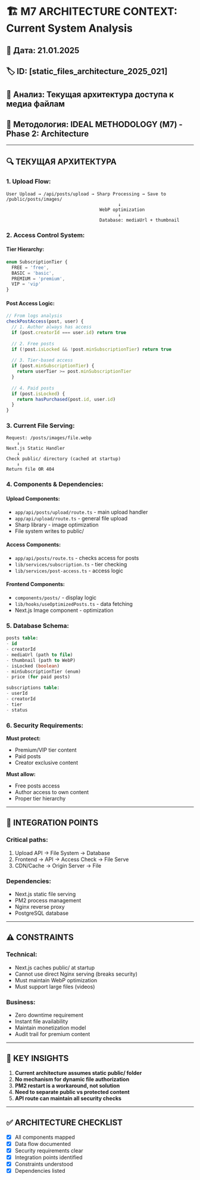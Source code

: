 # 🏗️ М7 ARCHITECTURE CONTEXT: Current System Analysis

## 📅 Дата: 21.01.2025
## 🏷️ ID: [static_files_architecture_2025_021]
## 🎯 Анализ: **Текущая архитектура доступа к медиа файлам**
## 🚀 Методология: IDEAL METHODOLOGY (М7) - Phase 2: Architecture

---

## 🔍 **ТЕКУЩАЯ АРХИТЕКТУРА**

### **1. Upload Flow:**
```
User Upload → /api/posts/upload → Sharp Processing → Save to /public/posts/images/
                                          ↓
                                   WebP optimization
                                          ↓
                                   Database: mediaUrl + thumbnail
```

### **2. Access Control System:**

#### **Tier Hierarchy:**
```typescript
enum SubscriptionTier {
  FREE = 'free',
  BASIC = 'basic',
  PREMIUM = 'premium',
  VIP = 'vip'
}
```

#### **Post Access Logic:**
```typescript
// From logs analysis
checkPostAccess(post, user) {
  // 1. Author always has access
  if (post.creatorId === user.id) return true
  
  // 2. Free posts
  if (!post.isLocked && !post.minSubscriptionTier) return true
  
  // 3. Tier-based access
  if (post.minSubscriptionTier) {
    return userTier >= post.minSubscriptionTier
  }
  
  // 4. Paid posts
  if (post.isLocked) {
    return hasPurchased(post.id, user.id)
  }
}
```

### **3. Current File Serving:**
```
Request: /posts/images/file.webp
    ↓
Next.js Static Handler
    ↓
Check public/ directory (cached at startup)
    ↓
Return file OR 404
```

### **4. Components & Dependencies:**

#### **Upload Components:**
- `app/api/posts/upload/route.ts` - main upload handler
- `app/api/upload/route.ts` - general file upload
- Sharp library - image optimization
- File system writes to public/

#### **Access Components:**
- `app/api/posts/route.ts` - checks access for posts
- `lib/services/subscription.ts` - tier checking
- `lib/services/post-access.ts` - access logic

#### **Frontend Components:**
- `components/posts/` - display logic
- `lib/hooks/useOptimizedPosts.ts` - data fetching
- Next.js Image component - optimization

### **5. Database Schema:**

```sql
posts table:
- id
- creatorId
- mediaUrl (path to file)
- thumbnail (path to WebP)
- isLocked (boolean)
- minSubscriptionTier (enum)
- price (for paid posts)

subscriptions table:
- userId
- creatorId  
- tier
- status
```

### **6. Security Requirements:**

**Must protect:**
- Premium/VIP tier content
- Paid posts
- Creator exclusive content

**Must allow:**
- Free posts access
- Author access to own content
- Proper tier hierarchy

---

## 🔗 **INTEGRATION POINTS**

### **Critical paths:**
1. Upload API → File System → Database
2. Frontend → API → Access Check → File Serve
3. CDN/Cache → Origin Server → File

### **Dependencies:**
- Next.js static file serving
- PM2 process management
- Nginx reverse proxy
- PostgreSQL database

---

## ⚠️ **CONSTRAINTS**

### **Technical:**
- Next.js caches public/ at startup
- Cannot use direct Nginx serving (breaks security)
- Must maintain WebP optimization
- Must support large files (videos)

### **Business:**
- Zero downtime requirement
- Instant file availability
- Maintain monetization model
- Audit trail for premium content

---

## 🎯 **KEY INSIGHTS**

1. **Current architecture assumes static public/ folder**
2. **No mechanism for dynamic file authorization**
3. **PM2 restart is a workaround, not solution**
4. **Need to separate public vs protected content**
5. **API route can maintain all security checks**

---

## ✅ **ARCHITECTURE CHECKLIST**

- [x] All components mapped
- [x] Data flow documented
- [x] Security requirements clear
- [x] Integration points identified
- [x] Constraints understood
- [x] Dependencies listed 